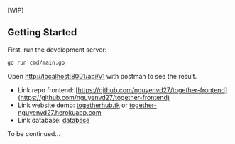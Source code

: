 [WIP]
## Getting Started

First, run the development server:

```bash
go run cmd/main.go
```

Open [http://localhost:8001/api/v1](http://localhost:8001/api/v1) with postman to see the result.

- Link repo frontend: [https://github.com/nguyenvd27/together-frontend](https://github.com/nguyenvd27/together-frontend)
- Link website demo: [togetherhub.tk](https://togetherhub.tk/) or [together-nguyenvd27.herokuapp.com](https://together-nguyenvd27.herokuapp.com/events)
- Link database: [database](https://dbdiagram.io/d/6198b36f02cf5d186b5fa11b)

To be continued...
